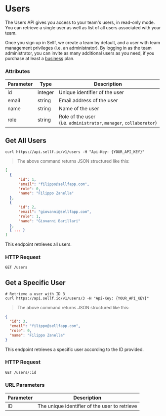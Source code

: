 # <a name="users"></a>Users

The Users API gives you access to your team's users, in read-only mode. You can retrieve a single user as well as list of all users associated with your team.

Once you sign up in Sellf, we create a team by default, and a user with team management privileges (i.e. an administrator). By logging in as the team administrator, you can invite as many additional users as you need, if you purchase at least a [business](https://app.sellf.io/plans) plan.

### Attributes

Parameter | Type | Description
--------- | ------- | -----------
id | integer | Unique identifier of the user
email | string | Email address of the user
name | string | Name of the user
role | string | Role of the user <br> (i.e. `administrator`, `manager`, `collaborator`)


## Get All Users

```shell
curl https://api.sellf.io/v1/users -H "Api-Key: {YOUR_API_KEY}"
```

> The above command returns JSON structured like this:

```json
[
  {
	  "id": 1,
	  "email": "filippo@sellfapp.com",
	  "role": 0,
	  "name": "Filippo Zanella"
  },
  {
	  "id": 2,
	  "email": "giovanni@sellfapp.com",
	  "role": 1,
	  "name": "Giovanni Barillari"
  },
  { ... }
]
```

This endpoint retrieves all users.

### HTTP Request

`GET /users`




## Get a Specific User

```shell
# Retrieve a user with ID 3
curl https://api.sellf.io/v1/users/3 -H "Api-Key: {YOUR_API_KEY}"
```

> The above command returns JSON structured like this:

```json
{
  "id": 3,
  "email": "filippo@sellfapp.com",
  "role": 0,
  "name": "Filippo Zanella"
}
```

This endpoint retrieves a specific user according to the ID provided.

### HTTP Request

`GET /users/:id`

### URL Parameters

Parameter | Description
--------- | -----------
ID | The unique identifier of the user to retrieve
